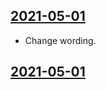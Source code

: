 ## [2021-05-01](https://github.com/faktaoklimatu/graphics/blob/1fc280dfcbbfa86199b0f2397ef04c9bf790f0c2/data-visualization/climate-indicators/world/relation-between-concentration-and-warming/cs-souvislost-koncentrace-oteplovani.ai)

- Change wording.

## [2021-05-01](https://github.com/faktaoklimatu/graphics/blob/1716d1a7283ebbec3c6d37a6b480690eda430c0d/data-visualization/climate-indicators/world/relation-between-concentration-and-warming/cs-souvislost-koncentrace-oteplovani.ai)



